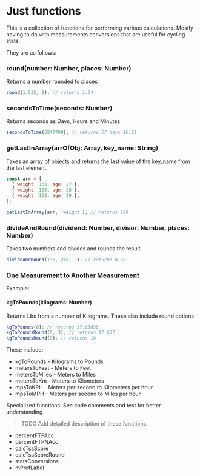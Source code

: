 # Just functions

This is a collection of functions for performing various calculations. Mostly having to do with measurements conversions that are useful for cycling stats.

They are as follows:

### round(number: Number, places: Number)
Returns a number rounded to places
```js
round(1.535, 2); // returns 1.54
```


### secondsToTime(seconds: Number)
Returns seconds as Days, Hours and Minutes
```js
secondsToTime(5847708); // returns 67 days 16:21
```

### getLastInArray(arrOfObj: Array, key_name: String)
Takes an array of objects and returns the last value of the key_name from the last element.
```js
const arr = [
  { weight: 160, age: 27 },
  { weight: 165, age: 28 },
  { weight: 168, age: 29 },
];

getLastInArray(arr, 'weight'); // returns 168
```

### divideAndRound(dividend: Number, divisor: Number, places: Number)
Takes two numbers and divides and rounds the result
```js
divideAndRound(190, 240, 2); // returns 0.79
```

### One Measurement to Another Measurement

Example:
#### kgToPounds(kilograms: Number)
Returns Lbs from a number of Kilograms. These also include round options
```js
kgToPounds(8); // returns 17.63696
kgToPoundsRound(8, 3); // returns 17.637
kgToPoundsRound(8); // returns 18
```

These include:
* kgToPounds - Kilograms to Pounds
* metersToFeet - Meters to Feet
* metersToMiles - Meters to Miles
* metersToKm - Meters to Kilometers
* mpsToKPH - Meters per second to Kilometers per hour
* mpsToMPH - Meters per second to Miles per hour


Specialized functions: See code comments and test for better understanding
> TODO Add detailed description of these functions

* percentFTPAcc
* percentFTPNAcc
* calcTssScore
* calcTssScoreRound
* statsConversions
* mPrefLabel

